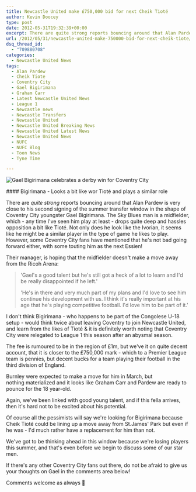 ```yaml
---
title: Newcastle United make £750,000 bid for next Cheik Tioté
author: Kevin Doocey
type: post
date: 2012-05-31T19:32:39+00:00
excerpt: There are quite strong reports bouncing around that Alan Pardew is very close to his second signing of the summer transfer window in the shape of Coventry City youngster..
url: /2012/05/31/newcastle-united-make-750000-bid-for-next-cheik-tiote/
dsq_thread_id:
  - "709880708"
categories:
  - Newcastle United News
tags:
  - Alan Pardew
  - Cheik Tiote
  - Coventry City
  - Gael Bigirimana
  - Graham Carr
  - Latest Newcastle United News
  - League 1
  - Newcastle news
  - Newcastle Transfers
  - Newcastle United
  - Newcastle United Breaking News
  - Newcastle United Latest News
  - Newcastle United News
  - NUFC
  - NUFC Blog
  - Toon News
  - Tyne Time

---
```

![Gael Bigirimana celebrates a derby win for Coventry City](https://www.tynetime.com/wp-content/uploads/2012/05/gael-bigirimana-newcastle-united.jpg "gael-bigirimana-newcastle-united")

#### Bigirimana - Looks a bit like wor Tioté and plays a similar role

There are _quite strong_ reports bouncing around that Alan Pardew is very close to his second signing of the summer transfer window in the shape of Coventry City youngster Gael Bigirimana. The Sky Blues man is a midfielder, which - any time I've seen him play at least - drops quite deep and hassles opposition a bit like Tioté. Not only does he look like the Ivorian, it seems like he might be a similar player in the type of game he likes to play. However, some Coventry City fans have  mentioned that he's not bad going forward either, with some touting him as the next Essien!

Their manager, is hoping that the midfielder doesn't make a move away from the Ricoh Arena:

> 'Gael's a good talent but he's still got a heck of a lot to learn and I'd be really disappointed if he left.'
>
> 'He's in there and very much part of my plans and I'd love to see him continue his development with us. I think it's really important at his age that he's playing competitive football. I'd love him to be part of it.'

I don't think Bigirimana - who happens to be part of the Congolese U-18 setup - would think twice about leaving Coventry to join Newcastle United, and learn from the likes of Tioté & it is definitely worth noting that Coventry City were relegated to League 1 this season after an abysmal season.

The fee is rumoured to be in the region of £1m, but we've it on quite decent account, that it is closer to the £750,000 mark - which to a Premier League team is pennies, but decent bucks for a team playing their football in the third division of England.

Burnley were expected to make a move for him in March, but nothing materialized and it looks like Graham Carr and Pardew are ready to pounce for the 18 year-old.

Again, we've been linked with good young talent, and if this fella arrives, then it's hard not to be excited about his potential.

Of course all the pessimists will say we're looking for Bigirimana because Cheik Tioté could be lining up a move away from St.James' Park but even if he was - I'd much rather have a replacement for him than not.

We've got to be thinking ahead in this window because we're losing players this summer, and that's even before we begin to discuss some of our star men.

If there's any other Coventry City fans out there, do not be afraid to give us your thoughts on Gael in the comments area below!

Comments welcome as always 🙂
